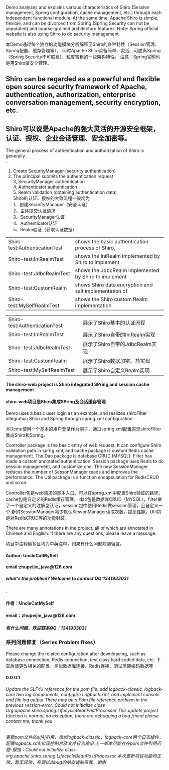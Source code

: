 <p><p> Demo analyzes and explains various characteristics of Shiro (Session management, Spring configuration, cache management, etc.) through each independent functional module.
At the same time, Apache Shiro is simple, flexible, and can be divorced from Spring (Spring Security can not be separated) and coarse-grained architecture features.
Note: Spring official website is also using Shiro to do security management. </p></p>
<p>本Demo通过每个独立的功能模块分析解释了Shiro的各种特性（Session管理、Spring配置、缓存管理等），
同时Apache Shiro具备简单、灵活、可脱离Spring（Spring Security不可脱离）、粒度较粗的一些架构特性。
注意：Spring官网也是用Shiro做安全管理。</p>

<h2>Shiro can be regarded as a powerful and flexible open source security framework of Apache, authentication, authorization, enterprise conversation management, security encryption, etc. </h2>
<h2>Shiro可以说是Apache的强大灵活的开源安全框架，认证、授权、企业会话管理、安全加密等。</h2>

The general process of authentication and authorization of Shiro is generally <br>.
1. Create SecurityManager (security authentication) <br>
2. The principal submits the authentication request <br>
3, SecurityManager authentication <br>
4, Authenticator authentication <br>
5, Realm validation (obtaining authentication data) <br>
Shiro的认证、授权的大致流程一般均为<br>
1、创建SecurityManager（安全认证）<br>
2、主体提交认证请求<br>
3、SecurityManager认证<br>
4、Authenticator认证<br>
5、Realm验证（获取认证数据）<br>

<table>
<tr>
<td>Shiro-test:AuthenticationTest</td>
<td> shows the basic authentication process of Shiro, </td>
</tr>
<tr>
<td>Shiro-test:IniRealmTest</td>
<td> shows the IniRealm implemented by Shiro to implement </td>
</tr>
<tr>
<td>Shiro-test:JdbcRealmTest</td>
<td> shows the JdbcRealm implemented by Shiro to implement </td>
</tr>
<tr>
<td>Shiro-test:CustomRealm</td>
<td> shows Shiro data encryption and salt implementation of </td>
</tr>
<tr>
<td>Shiro-test:MySelfRealmTest</td>
<td> shows the Shiro custom Realm implementation </td>
</tr>
</table>
<table>
    <tr>
        <td>Shiro-test:AuthenticationTest</td>
        <td>展示了Shiro基本的认证流程</td>
    </tr>
    <tr>
        <td>Shiro-test:IniRealmTest</td>
        <td>展示了Shiro自带的IniRealm实现</td>
    </tr>
    <tr>
        <td>Shiro-test:JdbcRealmTest</td>
        <td>展示了Shiro自带的JdbcRealm实现</td>
    </tr>
    <tr>
        <td>Shiro-test:CustomRealm</td>
        <td>展示了Shiro数据加密、盐实现</td>
    </tr>
    <tr>
        <td>Shiro-test:MySelfRealmTest</td>
        <td>展示了Shiro自定义Realm实现</td>
    </tr>
</table>

<h4>The shiro-web project is Shiro integrated SPring and session cache management </h4>
<h4>shiro-web项目是Shiro集成SPring及会话缓存管理</h4>

<p> Demo uses a basic user login as an example, and realizes shiroFilter integration Shiro and Spring through spring.xml configuration. </p>
<p>本Demo使用一个基本的用户登录作为例子，通过spring.xml配置实现shiroFilter集成Shiro和Spring。</p>

<p>Controller package is the basic entry of web request. It can configure Shiro validation path in sprng.xml, and cache package is custom Redis cache management.
The Dao package is database CRUD (MYSQL). Filter has made a custom annotated authentication. Session package uses Redis to do session management, and customize one.
The new SessionManager reduces the number of SessonManager reads and improves the performance. The Util package is a function encapsulation for RedisCRUD and so on. </p>
<p>Controller包是web请求的基本入口，可以在sprng.xml中配置Shiro验证的路径，cache包是自定义的Redis缓存管理，
dao包是数据库CRUD（MYSQL），filter做了一个自定义的注解型认证，session包中使用Redis做session管理，且自定义一个
新的SessionManager减少默认SessonManager读取次数，提高性能。Util包是对RedisCRUD等的功能封装。</p>

<p>There are many annotations in the  project, all of which are annotated in Chinese and English. If there are any questions, please leave a message. </p>
<p>项目中注释偏多且均为中英注释，如果有什么问题欢迎留言。</p>

<h4> Author: UncleCatMySelf</h4>
<h4>email:zhupeijie_java@126.com</h4>
<h5>what's the problem? Welcome to contact QQ:1341933031</h5>.
<h4>作者：UncleCatMySelf</h4>
<h4>email：zhupeijie_java@126.com</h4>
<h5>有什么问题，欢迎联系QQ：1341933031</h5>


<h3>系列问题修复（Series Problem fixes）</h3>
<span>Please change the related configuration after downloading, such as database connection, Redis connection, test class hard coded data, etc.</span>
<span>下载后请更改相关的配置，类似数据库连接、Redis连接、测试类硬编码数据等</span>
<h4>0.0.0.1<h4>
<h6>Update the SLF4J reference for the pom file, add logback-classic, logback-core two log components, configure Logback.xml, and implement console and file log output 
There may be a Pom file reference problem in the previous version-error: 
Could not initialize class Org.apache.shiro.spring.LifecycleBeanPostProcessor This update project function is normal, no exception, 
there are debugging a bug friend please contact me, thank you<h6>
<h6>更新pom文件的slf4j引用，增加logback-classic、logback-core两个日志组件，配置logback.xml,实现控制台及文件日志输出
上一版本可能存在pom文件引用问题-报错：Could not initialize class org.apache.shiro.spring.LifecycleBeanPostProcessor
本次更新项目功能均正常，暂无异常，有调试出bug的朋友请联系我，谢谢<h6>